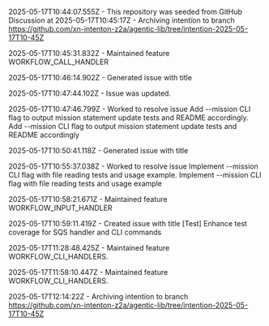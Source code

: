  2025-05-17T10:44:07.555Z - This repository was seeded from GitHub Discussion  at 
2025-05-17T10:45:17Z - Archiving intentïon to branch https://github.com/xn-intenton-z2a/agentic-lib/tree/intention-2025-05-17T10-45Z

2025-05-17T10:45:31.832Z - Maintained feature WORKFLOW_CALL_HANDLER

2025-05-17T10:46:14.902Z - Generated issue with title 

2025-05-17T10:47:44.102Z - Issue  was updated.

2025-05-17T10:47:46.799Z - Worked to resolve issue Add --mission CLI flag to output mission statement update tests and README accordingly. Add --mission CLI flag to output mission statement update tests and README accordingly

2025-05-17T10:50:41.118Z - Generated issue with title 

2025-05-17T10:55:37.038Z - Worked to resolve issue Implement --mission CLI flag with file reading tests and usage example. Implement --mission CLI flag with file reading tests and usage example

2025-05-17T10:58:21.671Z - Maintained feature WORKFLOW_INPUT_HANDLER

2025-05-17T10:59:11.419Z - Created issue with title [Test] Enhance test coverage for SQS handler and CLI commands

2025-05-17T11:28:48.425Z - Maintained feature WORKFLOW_CLI_HANDLERS.

2025-05-17T11:58:10.447Z - Maintained feature WORKFLOW_CLI_HANDLERS.

2025-05-17T12:14:22Z - Archiving intentïon to branch https://github.com/xn-intenton-z2a/agentic-lib/tree/intention-2025-05-17T10-45Z

